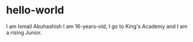 # hello-world

I am Ismail Abuhashish I am 16-years-old, I go to King's Academy and I am a rising Junior.
